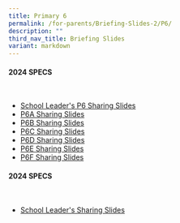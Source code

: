 ```yaml
---
title: Primary 6
permalink: /for-parents/Briefing-Slides-2/P6/
description: ""
third_nav_title: Briefing Slides
variant: markdown
---
```

#### **2024 SPECS**
<br>

* [School Leader's P6 Sharing Slides](/files/School_Leader_s_P6_Sharing_Slides_.pdf)
* [P6A Sharing Slides](/files/2024_SPECS_6A_.pdf)
* [P6B Sharing Slides](/files/2024_SPECS_6B.pdf)
* [P6C Sharing Slides](/files/2024_SPECS_6C.pdf)
* [P6D Sharing Slides](/files/2024_SPECS_6D_.pdf)
* [P6E Sharing Slides](/files/2024_SPECS_6E_.pdf)
* [P6F Sharing Slides](/files/2024_SPECS_6F_.pdf)



#### **2024 SPECS**
<br>

* [School Leader's Sharing Slides](/files/23_May_UP_Parents_Engagement_Slides.pdf)